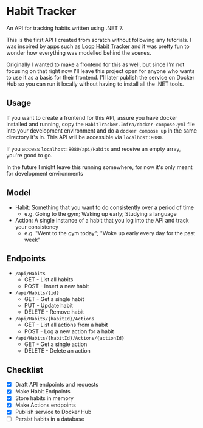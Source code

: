 # Habit Tracker

An API for tracking habits written using .NET 7.

This is the first API I created from scratch without following any tutorials. I was inspired by apps such as [Loop Habit Tracker](https://loophabits.org/) and it was pretty fun to wonder how everything was modelled behind the scenes.

Originally I wanted to make a frontend for this as well, but since I'm not focusing on that right now I'll leave this project open for anyone who wants to use it as a basis for their frontend. I'll later publish the service on Docker Hub so you can run it locally without having to install all the .NET tools.

## Usage

If you want to create a frontend for this API, assure you have docker installed and running, copy the `HabitTracker.Infra/docker-compose.yml` file into your development environment and do a `docker compose up` in the same directory it's in. This API will be accessible via `localhost:8080`.

If you access `localhost:8080/api/Habits` and receive an empty array, you're good to go.

In the future I might leave this running somewhere, for now it's only meant for development environments

## Model
- Habit: Something that you want to do consistently over a period of time
  - e.g. Going to the gym; Waking up early; Studying a language
- Action: A single instance of a habit that you log into the API and track your consistency
  - e.g. "Went to the gym today"; "Woke up early every day for the past week"

## Endpoints
- `/api/Habits`
  - GET - List all habits
  - POST - Insert a new habit
- `/api/Habits/{id}`
  - GET - Get a single habit
  - PUT - Update habit
  - DELETE - Remove habit
- `/api/Habits/{habitId}/Actions`
  - GET - List all actions from a habit
  - POST - Log a new action for a habit
- `/api/Habits/{habitId}/Actions/{actionId}`
  - GET - Get a single action
  - DELETE - Delete an action

## Checklist

- [X] Draft API endpoints and requests
- [X] Make Habit Endpoints
- [X] Store habits in memory
- [X] Make Actions endpoints
- [X] Publish service to Docker Hub
- [ ] Persist habits in a database
